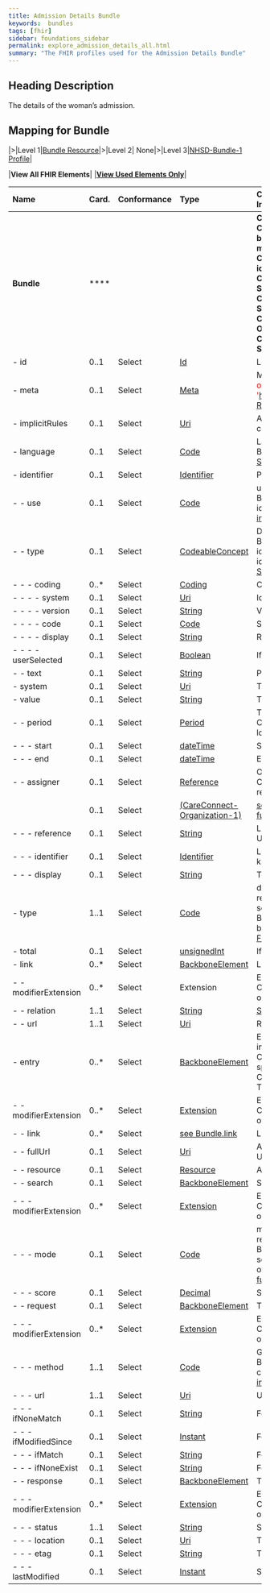 ```yaml
---
title: Admission Details Bundle
keywords:  bundles
tags: [fhir]
sidebar: foundations_sidebar
permalink: explore_admission_details_all.html
summary: "The FHIR profiles used for the Admission Details Bundle"
---
```


## Heading Description ##
The details of the woman’s admission.

## Mapping for Bundle ##

|>|Level 1|[Bundle Resource](http://hl7.org/fhir/stu3/bundle.html)|>|Level 2| None|>|Level 3|[NHSD-Bundle-1 Profile](http://xxx)|

|**View All FHIR Elements**|    |**[View Used Elements Only](explore_admission_details.html#mapping-for-bundle)**| 

|  **Name** | **​Card.** | **Conformance** | **Type** | **Constraints and mapping for XXX Implementation** |
| :--- | :--- | --- | :--- | :--- |
|  **Bundle** | **** |  |  | **Contains a collection of resources<br/>Constraint (bdl-7): FullUrl must be unique in a bundle, or else entries with the same fullUrl must have different meta.versionId<br/>Constraint (bdl-9): A document must have an identifier with a system and a value<br/>Constraint (bdl-3): Entry.Request Only For Some Types Of Bundles<br/>Constraint (bdl-4): Entry.Response Only For Some Types Of Bundles<br/>Constraint (bdl-1): Total Only When A Search Or History<br/>Constraint (bdl-2): Entry.Search Only When A Search** |
|  - id | 0..1 | Select | [Id](http://hl7.org/fhir/stu3/datatypes.html#id "Id") | Logical id of this artifact |
|  - meta | 0..1 | Select | [Meta](http://hl7.org/fhir/stu3/resource.html#Meta "Meta") | Metadata about the resource <font color='red'>The value attribute of the profile element MUST contain the value 'https://fhir.nhs.uk/STU3/StructureDefinition/ITK-Rest-Bundle-1'</font> |
|  - implicitRules | 0..1 | Select | [Uri](http://hl7.org/fhir/stu3/datatypes.html#uri "Uri") | A set of rules under which this content was created |
|  - language | 0..1 | Select | [Code](http://hl7.org/fhir/stu3/datatypes.html#code "Code") | Language of the resource content<br/>Binding (extensible): A human language.[See FHIR STU3 for further information](http://hl7.org/fhir/stu3/valueset-languages.html) |
|  - identifier | 0..1 | Select | [Identifier](http://hl7.org/fhir/stu3/datatypes.html#identifier "Identifier") | Persistent identifier for the bundle |
|  - - use | 0..1 | Select | [Code](http://hl7.org/fhir/stu3/datatypes.html#code "Code") | usual : official : temp : secondary (If known)<br/>Binding (required): Identifies the purpose for this identifier, if known .[See FHIR STU3 for further information](http://hl7.org/fhir/stu3/valueset-identifier-use.html) |
|  - - type | 0..1 | Select | [CodeableConcept](http://hl7.org/fhir/stu3/datatypes.html#codeableconcept "CodeableConcept") | Description of identifier<br/>Binding (extensible): A coded type for an identifier that can be used to determine which identifier to use for a specific purpose. [See FHIR STU3 for further information](http://hl7.org/fhir/stu3/valueset-identifier-type.html) |
|  - - - coding | 0..* | Select | [Coding](http://hl7.org/fhir/stu3/datatypes.html#coding "Coding") | Code defined by a terminology system |
|  - - - - system | 0..1 | Select | [Uri](http://hl7.org/fhir/stu3/datatypes.html#uri "Uri") | Identity of the terminology system |
|  - - - - version | 0..1 | Select | [String](http://hl7.org/fhir/stu3/datatypes.html#string "String") | Version of the system - if relevant |
|  - - - - code | 0..1 | Select | [Code](http://hl7.org/fhir/stu3/datatypes.html#code "Code") | Symbol in syntax defined by the system |
|  - - - - display | 0..1 | Select | [String](http://hl7.org/fhir/stu3/datatypes.html#string "String") | Representation defined by the system |
|  - - - - userSelected | 0..1 | Select | [Boolean](http://hl7.org/fhir/stu3/datatypes.html#boolean "Boolean") | If this coding was chosen directly by the user |
|  - - text | 0..1 | Select | [String](http://hl7.org/fhir/stu3/datatypes.html#string "String") | Plain text representation of the concept |
|  - system | 0..1 | Select | [Uri](http://hl7.org/fhir/stu3/datatypes.html#uri "Uri") | The namespace for the identifier value |
|  - value | 0..1 | Select | [String](http://hl7.org/fhir/stu3/datatypes.html#string "String") | The value that is unique |
|  - - period | 0..1 | Select | [Period](http://hl7.org/fhir/stu3/datatypes.html#period "Period") | Time period when id is/was valid for use<br/>Constraint (per-1): If present, start SHALL have a lower value than end |
|  - - - start | 0..1 | Select | [dateTime](http://hl7.org/fhir/stu3/datatypes.html#datetime "dateTime") | Starting time with inclusive boundary |
|  - - - end | 0..1 | Select | [dateTime](http://hl7.org/fhir/stu3/datatypes.html#datetime "dateTime") | End time with inclusive boundary, if not ongoing |
|  - - assigner | 0..1 | Select | [Reference ](http://hl7.org/fhir/stu3/references.html "Reference ") | Organization that issued id (may be just text)<br/>Constraint (ref-1): SHALL have a contained resource if a local reference is provided |
|   | 0..1 | Select | [(CareConnect-Organization-1)](https://fhir.hl7.org.uk/STU3/StructureDefinition/CareConnect-Organization-1 "(CareConnect-Organization-1)") | [see CareConnect-Organization-1 mapping for further information](xxx#careconnect-organization-mapping) |
|  - - - reference | 0..1 | Select | [String](http://hl7.org/fhir/stu3/datatypes.html#string "String") | Literal reference, Relative, internal or absolute URL |
|  - - - identifier | 0..1 | Select | [Identifier](http://hl7.org/fhir/stu3/datatypes.html#identifier "Identifier") | Logical reference, when literal reference is not known |
|  - - - display | 0..1 | Select | [String](http://hl7.org/fhir/stu3/datatypes.html#string "String") | Text alternative for the resource |
|  - type | 1..1 | Select | [Code](http://hl7.org/fhir/stu3/datatypes.html#code "Code") | document : message : transaction : transaction-response : batch : batch-response : history : searchset : collection<br/>Binding (required): Indicates the purpose of a bundle - how it was intended to be used. [See FHIR STU3 for further information](http://hl7.org/fhir/stu3/valueset-bundle-type.html) |
|  - total | 0..1 | Select | [unsignedInt](http://hl7.org/fhir/stu3/datatypes.html#unsignedint "unsignedInt") | If search, the total number of matches |
|  - link | 0..* | Select | [BackboneElement](http://hl7.org/fhir/stu3/backboneelement.html "BackboneElement") | Links related to this Bundle |
|  - - modifierExtension | 0..* | Select | Extension | Extensions that cannot be ignored<br/>Constraint (ext-1): Must have either extensions or value[x], not both |
|  - - relation | 1..1 | Select | [String](http://hl7.org/fhir/stu3/datatypes.html#string "String") | [See](http://www.iana.org/assignments/link-relations/link-relations.xhtml#link-relations-1) |
|  - - url | 1..1 | Select | [Uri](http://hl7.org/fhir/stu3/datatypes.html#uri "Uri") | Reference details for the link |
|  - entry | 0..* | Select | [BackboneElement](http://hl7.org/fhir/stu3/backboneelement.html "BackboneElement") | Entry in the bundle - will have a resource, or information<br/>Constraint (bdl-8): fullUrl cannot be a version specific reference<br/>Constraint (bdl-5): Must Be A Resource Unless There'S A Request Or Response |
|  - - modifierExtension | 0..* | Select | [Extension](http://hl7.org/fhir/stu3/extensibility.html#Extension "Extension") | Extensions that cannot be ignored<br/>Constraint (ext-1): Must have either extensions or value[x], not both |
|  - - link | 0..* | Select | [see Bundle.link](https://fhir-test.nhs.uk/STU3/StructureDefinition/details.html#Bundle.link "see Bundle.link") | Links related to this entry |
|  - - fullUrl | 0..1 | Select | [Uri](http://hl7.org/fhir/stu3/datatypes.html#uri "Uri") | Absolute URL for resource (server address, or UUID/OID) |
|  - - resource | 0..1 | Select | [Resource](http://hl7.org/fhir/stu3/resource.html "Resource") | A resource in the bundle |
|  - - search | 0..1 | Select | [BackboneElement](http://hl7.org/fhir/stu3/backboneelement.html "BackboneElement") | Search related information |
|  - - - modifierExtension | 0..* | Select | [Extension](http://hl7.org/fhir/stu3/extensibility.html#Extension "Extension") | Extensions that cannot be ignored<br/>Constraint (ext-1): Must have either extensions or value[x], not both |
|  - - - mode | 0..1 | Select | [Code](http://hl7.org/fhir/stu3/datatypes.html#code "Code") | match : include : outcome - why this is in the result set<br/>Binding (required): Why an entry is in the result set - whether it's included as a match or because of an _include requirement. [See FHIR STU3 for further information](http://hl7.org/fhir/stu3/valueset-search-entry-mode.html) |
|  - - - score | 0..1 | Select | [Decimal](http://hl7.org/fhir/stu3/datatypes.html#decimal "Decimal") | Search ranking (between 0 and 1) |
|  - - request | 0..1 | Select | [BackboneElement](http://hl7.org/fhir/stu3/backboneelement.html "BackboneElement") | Transaction Related Information |
|  - - - modifierExtension | 0..* | Select | [Extension](http://hl7.org/fhir/stu3/extensibility.html#Extension "Extension") | Extensions that cannot be ignored<br/>Constraint (ext-1): Must have either extensions or value[x], not both |
|  - - - method | 1..1 | Select | [Code](http://hl7.org/fhir/stu3/datatypes.html#code "Code") | GET : POST : PUT : DELETE<br/>Binding (required): HTTP verbs (in the HTTP command line). [See FHIR STU3 for further information](http://hl7.org/fhir/stu3/valueset-http-verb.html) |
|  - - - url | 1..1 | Select | [Uri](http://hl7.org/fhir/stu3/datatypes.html#uri "Uri") | URL for HTTP equivalent of this entry |
|  - - - ifNoneMatch | 0..1 | Select | [String](http://hl7.org/fhir/stu3/datatypes.html#string "String") | For managing cache currency |
|  - - - ifModifiedSince | 0..1 | Select | [Instant](http://hl7.org/fhir/stu3/datatypes.html#instant "Instant") | For managing update contention |
|  - - - ifMatch | 0..1 | Select | [String](http://hl7.org/fhir/stu3/datatypes.html#string "String") | For managing update contention |
|  - - - ifNoneExist | 0..1 | Select | [String](http://hl7.org/fhir/stu3/datatypes.html#string "String") | For conditional creates |
|  - - response | 0..1 | Select | [BackboneElement](http://hl7.org/fhir/stu3/backboneelement.html "BackboneElement") | Transaction Related Information |
|  - - - modifierExtension | 0..* | Select | [Extension](http://hl7.org/fhir/stu3/extensibility.html#Extension "Extension") | Extensions that cannot be ignored<br/>Constraint (ext-1): Must have either extensions or value[x], not both |
|  - - - status | 1..1 | Select | [String](http://hl7.org/fhir/stu3/datatypes.html#string "String") | Status response code (text optional) |
|  - - - location | 0..1 | Select | [Uri](http://hl7.org/fhir/stu3/datatypes.html#uri "Uri") | The location, if the operation returns a location |
|  - - - etag | 0..1 | Select | [String](http://hl7.org/fhir/stu3/datatypes.html#string "String") | The etag for the resource (if relevant) |
|  - - - lastModified | 0..1 | Select | [Instant](http://hl7.org/fhir/stu3/datatypes.html#instant "Instant") | Server's date time modified |